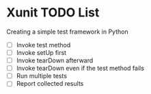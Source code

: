 # Xunit TODO List

Creating a simple test framework in Python

- [ ] Invoke test method
- [ ] Invoke setUp first
- [ ] Invoke tearDown afterward
- [ ] Invoke tearDown even if the test method fails
- [ ] Run multiple tests
- [ ] Report collected results
